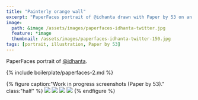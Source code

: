 ```yaml
---
title: "Painterly orange wall"
excerpt: "PaperFaces portrait of @idhanta drawn with Paper by 53 on an iPad."
image: 
  path: &image /assets/images/paperfaces-idhanta-twitter.jpg 
  feature: *image
  thumbnail: /assets/images/paperfaces-idhanta-twitter-150.jpg
tags: [portrait, illustration, Paper by 53]
---
```


PaperFaces portrait of [@idhanta](https://twitter.com/idhanta).

{% include boilerplate/paperfaces-2.md %}

{% figure caption:"Work in progress screenshots (Paper by 53)." class:"half" %}
[![](/assets/images/paperfaces-idhanta-process-1-600.jpg)](/assets/images/paperfaces-idhanta-process-1-lg.jpg)
[![](/assets/images/paperfaces-idhanta-process-2-600.jpg)](/assets/images/paperfaces-idhanta-process-2-lg.jpg)
[![](/assets/images/paperfaces-idhanta-process-3-600.jpg)](/assets/images/paperfaces-idhanta-process-3-lg.jpg)
[![](/assets/images/paperfaces-idhanta-process-4-600.jpg)](/assets/images/paperfaces-idhanta-process-4-lg.jpg)
{% endfigure %}

